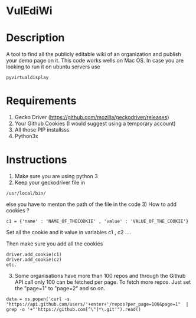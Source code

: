 # VulEdiWi

# Description
A tool to find all the publicly editable wiki of an organization and publish your demo page on it.
This code works wells on Mac OS. In case you are looking to run it on ubuntu servers use 

```
pyvirtualdisplay
```

# Requirements
1) Gecko Driver (https://github.com/mozilla/geckodriver/releases)
2) Your Github Cookies (I would suggest using a temporary account)
3) All those PIP installsss
4) Python3x


# Instructions
1) Make sure you are using python 3
2) Keep your geckodriver file in 
```
/usr/local/bin/
```
else you have to menton the path of the file in the code
3) How to add cookies ?
```
c1 = {'name' : 'NAME_OF_THECOOKIE' , 'value' : 'VALUE_OF_THE_COOKIE'}
```
Set all the cookie and it value in variables c1 , c2 ....

Then make sure you add all the cookies 

```
driver.add_cookie(c1)
driver.add_cookie(c2)
etc.
```

3) Some organisations have more than 100 repos and through the Github API call only 100 can be fetched per page. To fetch more repos. Just set the "page=1" to "page=2" and so on. 

```
data = os.popen('curl -s "https://api.github.com/users/'+enter+'/repos?per_page=100&page=1"  | grep -o '+"'https://github.com[^\"]*\.git'").read()
```



